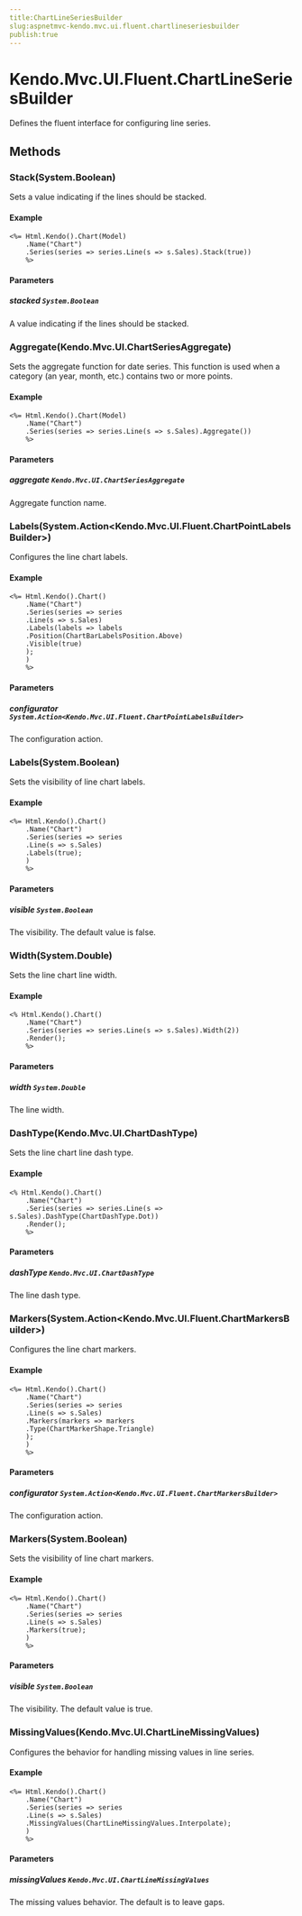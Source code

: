 ```yaml
---
title:ChartLineSeriesBuilder
slug:aspnetmvc-kendo.mvc.ui.fluent.chartlineseriesbuilder
publish:true
---
```


# Kendo.Mvc.UI.Fluent.ChartLineSeriesBuilder

Defines the fluent interface for configuring line series.

## Methods

### Stack(System.Boolean)
Sets a value indicating if the lines should be stacked.

#### Example
    <%= Html.Kendo().Chart(Model)
        .Name("Chart")
        .Series(series => series.Line(s => s.Sales).Stack(true))
        %>

#### Parameters

##### stacked `System.Boolean`
A value indicating if the lines should be stacked.

### Aggregate(Kendo.Mvc.UI.ChartSeriesAggregate)
Sets the aggregate function for date series.
            This function is used when a category (an year, month, etc.) contains two or more points.

#### Example
    <%= Html.Kendo().Chart(Model)
        .Name("Chart")
        .Series(series => series.Line(s => s.Sales).Aggregate())
        %>

#### Parameters

##### aggregate `Kendo.Mvc.UI.ChartSeriesAggregate`
Aggregate function name.

### Labels(System.Action<Kendo.Mvc.UI.Fluent.ChartPointLabelsBuilder>)
Configures the line chart labels.

#### Example
    <%= Html.Kendo().Chart()
        .Name("Chart")
        .Series(series => series
        .Line(s => s.Sales)
        .Labels(labels => labels
        .Position(ChartBarLabelsPosition.Above)
        .Visible(true)
        );
        )
        %>

#### Parameters

##### configurator `System.Action<Kendo.Mvc.UI.Fluent.ChartPointLabelsBuilder>`
The configuration action.

### Labels(System.Boolean)
Sets the visibility of line chart labels.

#### Example
    <%= Html.Kendo().Chart()
        .Name("Chart")
        .Series(series => series
        .Line(s => s.Sales)
        .Labels(true);
        )
        %>

#### Parameters

##### visible `System.Boolean`
The visibility. The default value is false.

### Width(System.Double)
Sets the line chart line width.

#### Example
    <% Html.Kendo().Chart()
        .Name("Chart")
        .Series(series => series.Line(s => s.Sales).Width(2))
        .Render();
        %>

#### Parameters

##### width `System.Double`
The line width.

### DashType(Kendo.Mvc.UI.ChartDashType)
Sets the line chart line dash type.

#### Example
    <% Html.Kendo().Chart()
        .Name("Chart")
        .Series(series => series.Line(s => s.Sales).DashType(ChartDashType.Dot))
        .Render();
        %>

#### Parameters

##### dashType `Kendo.Mvc.UI.ChartDashType`
The line dash type.

### Markers(System.Action<Kendo.Mvc.UI.Fluent.ChartMarkersBuilder>)
Configures the line chart markers.

#### Example
    <%= Html.Kendo().Chart()
        .Name("Chart")
        .Series(series => series
        .Line(s => s.Sales)
        .Markers(markers => markers
        .Type(ChartMarkerShape.Triangle)
        );
        )
        %>

#### Parameters

##### configurator `System.Action<Kendo.Mvc.UI.Fluent.ChartMarkersBuilder>`
The configuration action.

### Markers(System.Boolean)
Sets the visibility of line chart markers.

#### Example
    <%= Html.Kendo().Chart()
        .Name("Chart")
        .Series(series => series
        .Line(s => s.Sales)
        .Markers(true);
        )
        %>

#### Parameters

##### visible `System.Boolean`
The visibility. The default value is true.

### MissingValues(Kendo.Mvc.UI.ChartLineMissingValues)
Configures the behavior for handling missing values in line series.

#### Example
    <%= Html.Kendo().Chart()
        .Name("Chart")
        .Series(series => series
        .Line(s => s.Sales)
        .MissingValues(ChartLineMissingValues.Interpolate);
        )
        %>

#### Parameters

##### missingValues `Kendo.Mvc.UI.ChartLineMissingValues`
The missing values behavior. The default is to leave gaps.
